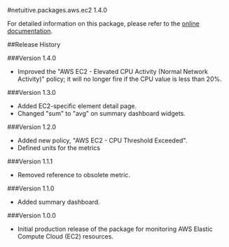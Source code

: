 #netuitive.packages.aws.ec2 1.4.0

For detailed information on this package, please refer to the [online documentation](https://help.app.netuitive.com/Content/Misc/Datasources/AWS/new_aws_datasource.htm).

##Release History

###Version 1.4.0

* Improved the "AWS EC2 - Elevated CPU Activity (Normal Network Activity)" policy; it will no longer fire if the CPU value is less than 20%.

###Version 1.3.0

* Added EC2-specific element detail page.
* Changed "sum" to "avg" on summary dashboard widgets.

###Version 1.2.0

* Added new policy, "AWS EC2 - CPU Threshold Exceeded".
* Defined units for the metrics

###Version 1.1.1

* Removed reference to obsolete metric.

###Version 1.1.0

* Added summary dashboard.

###Version 1.0.0

* Initial production release of the package for monitoring AWS Elastic Compute Cloud (EC2) resources.
